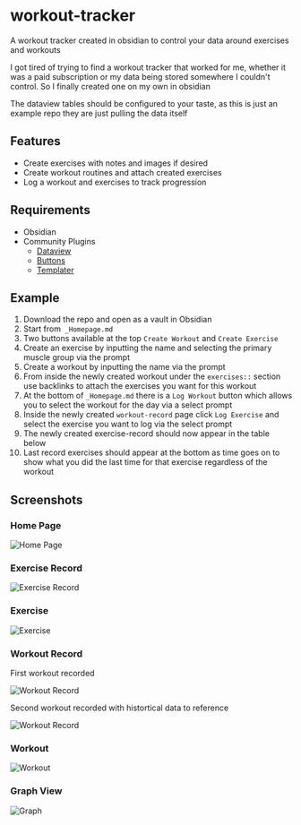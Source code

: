 # workout-tracker
A workout tracker created in obsidian to control your data around exercises and workouts

I got tired of trying to find a workout tracker that worked for me, whether it was a paid subscription or my data being stored somewhere I couldn't control. So I finally created one on my own in obsidian

The dataview tables should be configured to your taste, as this is just an example repo they are just pulling the data itself

## Features
- Create exercises with notes and images if desired
- Create workout routines and attach created exercises
- Log a workout and exercises to track progression

## Requirements
- Obsidian
- Community Plugins
	- [Dataview](https://github.com/blacksmithgu/obsidian-dataview)
	- [Buttons](https://github.com/shabegom/buttons)
	- [Templater](https://github.com/SilentVoid13/Templater)

## Example
1. Download the repo and open as a vault in Obsidian
1. Start from` _Homepage.md`
2. Two buttons available at the top `Create Workout` and `Create Exercise`
3. Create an exercise by inputting the name and selecting the primary muscle group via the prompt
4. Create a workout by inputting the name via the prompt
5. From inside the newly created workout under the `exercises::` section use backlinks to attach the exercises you want for this workout
6. At the bottom of `_Homepage.md` there is a `Log Workout` button which allows you to select the workout for the day via a select prompt
7. Inside the newly created `workout-record` page click `Log Exercise` and select the exercise you want to log via the select prompt
8. The newly created exercise-record should now appear in the table below
9. Last record exercises should appear at the bottom as time goes on to show what you did the last time for that exercise regardless of the workout


## Screenshots

### Home Page
![Home Page](https://github.com/kaylesworth/workout-tracker/blob/main/_assets/homepage-screenshot.png?raw=true)


### Exercise Record
![Exercise Record](https://github.com/kaylesworth/workout-tracker/blob/main/_assets/exercise-record-screenshot.png?raw=true)


### Exercise
![Exercise](https://github.com/kaylesworth/workout-tracker/blob/main/_assets/exercise-screenshot.png?raw=true)

### Workout Record

First workout recorded

![Workout Record](https://github.com/kaylesworth/workout-tracker/blob/main/_assets/workout-record-screenshot.png?raw=true)

Second workout recorded with histortical data to reference

![Workout Record](https://github.com/kaylesworth/workout-tracker/blob/main/_assets/workout-record-2-screenshot.png?raw=true)


### Workout
![Workout](https://github.com/kaylesworth/workout-tracker/blob/main/_assets/workout-screenshot.png?raw=true)


### Graph View
![Graph](https://github.com/kaylesworth/workout-tracker/blob/main/_assets/graph-screenshot.png?raw=true)
